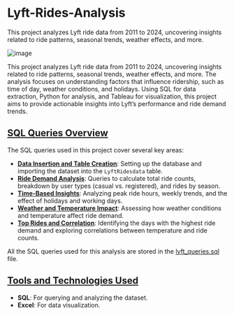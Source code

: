 # Lyft-Rides-Analysis
This project analyzes Lyft ride data from 2011 to 2024, uncovering insights related to ride patterns, seasonal trends, weather effects, and more.

![image](https://github.com/user-attachments/assets/535f550c-5aa2-45ae-ab54-fd47a8af8ca4)

This project analyzes Lyft ride data from 2011 to 2024, uncovering insights related to ride patterns, seasonal trends, weather effects, and more. The analysis focuses on understanding factors that influence ridership, such as time of day, weather conditions, and holidays. Using SQL for data extraction, Python for analysis, and Tableau for visualization, this project aims to provide actionable insights into Lyft’s performance and ride demand trends.

## <u><b>SQL Queries Overview</b></u>

The SQL queries used in this project cover several key areas:

- **<u>Data Insertion and Table Creation</u>**: Setting up the database and importing the dataset into the `LyftRidesdata` table.
- **<u>Ride Demand Analysis</u>**: Queries to calculate total ride counts, breakdown by user types (casual vs. registered), and rides by season.
- **<u>Time-Based Insights</u>**: Analyzing peak ride hours, weekly trends, and the effect of holidays and working days.
- **<u>Weather and Temperature Impact</u>**: Assessing how weather conditions and temperature affect ride demand.
- **<u>Top Rides and Correlation</u>**: Identifying the days with the highest ride demand and exploring correlations between temperature and ride counts.

All the SQL queries used for this analysis are stored in the [lyft_queries.sql](./sql/lyft_queries.sql) file.

## <u><b>Tools and Technologies Used</b></u>

- **SQL**: For querying and analyzing the dataset.
- **Excel**: For data visualization.

